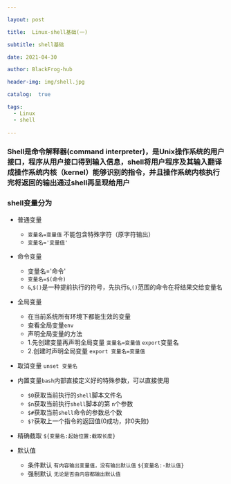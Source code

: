```yaml
---

layout: post

title:  Linux-shell基础(一)

subtitle: shell基础

date: 2021-04-30

author: BlackFrog-hub

header-img: img/shell.jpg

catalog:  true

tags:
  - Linux
  - shell
  
---
```


### Shell是命令解释器(command interpreter)，是Unix操作系统的用户接口，程序从用户接口得到输入信息，shell将用户程序及其输入翻译成操作系统内核（kernel）能够识别的指令，并且操作系统内核执行完将返回的输出通过shell再呈现给用户

### shell变量分为
  - 普通变量
    - `变量名=变量值` 不能包含特殊字符（原字符输出）
    - `变量名='变量值'`




  - 命令变量
    - 变量名='命令'
    - `变量名=$(命令)`
    - `&`,`$()`是一种提前执行的符号，先执行`&`,`()`范围的命令在将结果交给变量名
     
  - 全局变量
    - 在当前系统所有环境下都能生效的变量
    - 查看全局变量`env`
    -  声明全局变量的方法
      - 1.先创建变量再声明全局变量 `变量名=变量值` `export`变量名
      - 2.创建时声明全局变量 `export 变量名=变量值`

- 取消变量 `unset 变量名`

- 内置变量`bash`内部直接定义好的特殊参数，可以直接使用
  - `$0`获取当前执行的`shell`脚本文件名
  - `$n`获取当前执行`shell`脚本的第 `n`个参数
  - `$#`获取当前`shell`命令的参数总个数
  - `$?`获取上一个指令的返回值(0成功，非0失败)

- 精确截取 `${变量名:起始位置:截取长度}`

- 默认值
  - 条件默认 `有内容输出变量值，没有输出默认值` `${变量名:-默认值}`
  - 强制默认 `无论是否由内容都输出默认值`


